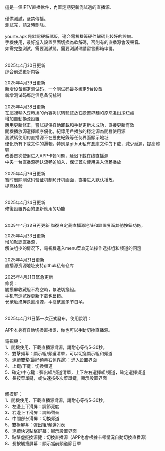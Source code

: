 這是一個IPTV直播軟件，內置定期更新測試過的直播源。<br>
<br>
僅供測試，嚴禁傳播。<br>
測試完，請及時刪除。<br>
<br>
yourtv.apk 是默認硬解碼版，適合電視機等硬件解碼比較好的設備。<br>
手機使用，最好進入設置界面切換為軟解碼，否則有的直播源會沒聲音。<br>
如需完整測試，需要測試碼。需要測試碼請留言郵箱申請。<br>
<br><br>
2025年4月30日更新<br>
综合前述更新内容<br><br>
2025年4月29日更新<br>
新增设备绑定测试码，一个测试码最多绑定5台设备<br>
新增测试码绑定信息备份机制<br><br>
2025年4月28日更新<br>
在這裡輸入要轉換的內容測試碼驗証放在設置界麵的原來退出按鈕處<br>
增加自動換源設置<br>
應用更新修正，嘗試提供自動卸載和手動更新未成功，直接更新有效<br>
開機播放源選擇順序優化，紀錄用戶播放的穩定源為開機使用源<br>
測試碼使用的直播源不在歷史紀錄等任何界面顯示地址<br>
優化所有下載文件的邏輯，特別是github私有倉庫文件的下载，減少延遲，提高體驗<br>
改善首次使用进入APP卡顿问题，延迟下载在线直播源<br>
中央一台直播源确认流畅的加入，保证首次使用进入流畅播放<br><br>
2025年4月26日更新<br>
暂时删除测试码验证机制和开机画面，直接进入默认播放。<br>
提高体验<br>
<br><br>
2025年4月24日更新<br>
修復設置界面的更新應用的功能<br>
<br><br>
2025年4月23日再更新
恢復自定義直播源地址和設置界面其他按鈕功能。

2025年4月23日更新<br>
增加默認直播源，<br>
解決组少的情况下，電視機進入menu菜单无法操作选择组和频道的问题<br><br>
2025年4月21日更新<br>
直播源资源地址支持github私有仓库<br><br>
2025年4月21日緊急更新<br>
修复：<br>
觸摸屏收藏組不為空時，無法切換組。<br>
手机有浏览器更新下载也出错。<br>
长按触摸屏换直播源，本应该显示节目单。<br>
<br><br>
2025年4月21日第一次正式發布，使用說明：<br><br>
APP本身有自動切換直播源，你也可以手動切換直播源。<br>
<br>
電視機：<br>
1、開機使用，下載直播源資源，請耐心等待5-30秒，<br>
2、雙擊頻幕：顯示組/頻道清單，可以切換顯示組和頻道<br>
3、連續雙擊(最好頻幕右側靠邊)：進入設置界面<br>
4、上鍵/下鍵：切換頻道<br>
5、確定/中心鍵：彈出組/頻道清單，上下左右選擇組/頻道，確定選擇頻道<br>
6、長按菜單鍵，或快速按多次菜單鍵，顯示設置界面<br>

<br>
觸摸屏：<br>
1、開機使用，下載直播源資源，請耐心等待5-30秒，<br>
2、左邊上下滑屏：調節亮度<br>
3、右邊上下滑屏：調節聲音<br>
4、中間部分滑屏：切換頻道<br>
5、雙極屏幕：彈出組/頻道列表<br>
6、連續快速點擊屏幕：顯示設置界面<br>
7、點擊虛擬換源健：切換直播源（APP也會根據卡頓情況自動切換直播源）<br>
8、長按觸摸屏幕：顯示當前頻道節目單<br>
